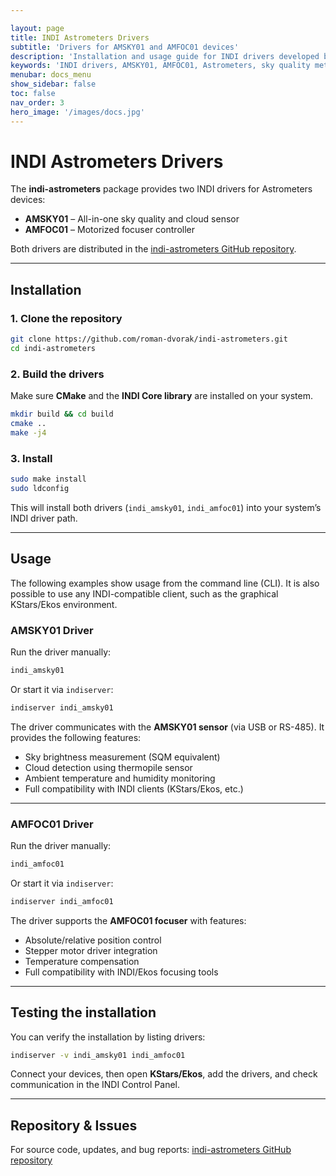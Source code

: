 ```yaml
---

layout: page
title: INDI Astrometers Drivers
subtitle: 'Drivers for AMSKY01 and AMFOC01 devices'
description: 'Installation and usage guide for INDI drivers developed by Astrometers. Covers AMSKY01 (sky quality & cloud sensor) and AMFOC01 (focuser) drivers with step-by-step instructions for building, installation, and operation with INDI/Ekos.'
keywords: 'INDI drivers, AMSKY01, AMFOC01, Astrometers, sky quality meter, cloud detection, focuser, KStars, Ekos, astronomy automation'
menubar: docs_menu
show_sidebar: false
toc: false
nav_order: 3
hero_image: '/images/docs.jpg'
---
```


# INDI Astrometers Drivers

The **indi-astrometers** package provides two INDI drivers for Astrometers devices:

* **AMSKY01** – All-in-one sky quality and cloud sensor
* **AMFOC01** – Motorized focuser controller

Both drivers are distributed in the [indi-astrometers GitHub repository](https://github.com/roman-dvorak/indi-astrometers/).

---

## Installation

### 1. Clone the repository

```bash
git clone https://github.com/roman-dvorak/indi-astrometers.git
cd indi-astrometers
```

### 2. Build the drivers

Make sure **CMake** and the **INDI Core library** are installed on your system.

```bash
mkdir build && cd build
cmake ..
make -j4
```

### 3. Install

```bash
sudo make install
sudo ldconfig
```

This will install both drivers (`indi_amsky01`, `indi_amfoc01`) into your system’s INDI driver path.

---

## Usage
The following examples show usage from the command line (CLI). It is also possible to use any INDI-compatible client, such as the graphical KStars/Ekos environment.

### AMSKY01 Driver

Run the driver manually:

```bash
indi_amsky01
```

Or start it via `indiserver`:

```bash
indiserver indi_amsky01
```

The driver communicates with the **AMSKY01 sensor** (via USB or RS-485).
It provides the following features:

* Sky brightness measurement (SQM equivalent)
* Cloud detection using thermopile sensor
* Ambient temperature and humidity monitoring
* Full compatibility with INDI clients (KStars/Ekos, etc.)

---

### AMFOC01 Driver

Run the driver manually:

```bash
indi_amfoc01
```

Or start it via `indiserver`:

```bash
indiserver indi_amfoc01
```

The driver supports the **AMFOC01 focuser** with features:

* Absolute/relative position control
* Stepper motor driver integration
* Temperature compensation
* Full compatibility with INDI/Ekos focusing tools

---

## Testing the installation

You can verify the installation by listing drivers:

```bash
indiserver -v indi_amsky01 indi_amfoc01
```

Connect your devices, then open **KStars/Ekos**, add the drivers, and check communication in the INDI Control Panel.

---

## Repository & Issues

For source code, updates, and bug reports:
[indi-astrometers GitHub repository](https://github.com/roman-dvorak/indi-astrometers/)


